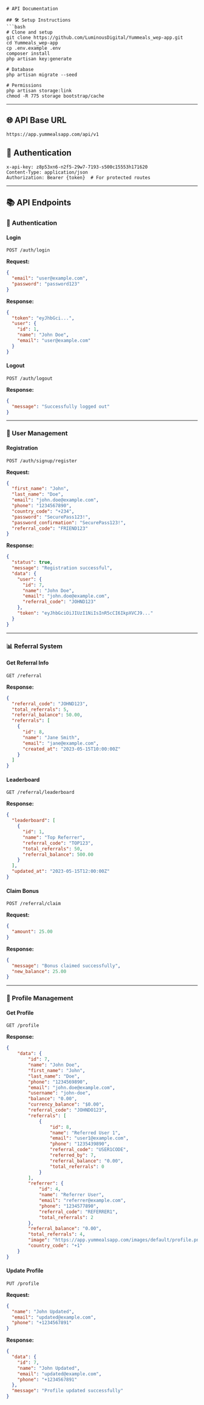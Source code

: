 ```
# API Documentation

## 🛠️ Setup Instructions
```bash
# Clone and setup
git clone https://github.com/LuminousDigital/Yummeals_wep-app.git
cd Yummeals_wep-app
cp .env.example .env
composer install
php artisan key:generate

# Database
php artisan migrate --seed

# Permissions
php artisan storage:link
chmod -R 775 storage bootstrap/cache
```

---

## 🌐 API Base URL
`https://app.yummealsapp.com/api/v1`

## 🔐 Authentication
```
x-api-key: z8p53xn6-n2f5-29w7-7193-s500c15553h171620
Content-Type: application/json
Authorization: Bearer {token}  # For protected routes
```

---

## 📚 API Endpoints

### 🔑 Authentication

#### Login
`POST /auth/login`

**Request:**
```json
{
  "email": "user@example.com",
  "password": "password123"
}
```

**Response:**
```json
{
  "token": "eyJhbGci...",
  "user": {
    "id": 1,
    "name": "John Doe",
    "email": "user@example.com"
  }
}
```

#### Logout
`POST /auth/logout`

**Response:**
```json
{
  "message": "Successfully logged out"
}
```

---

### 👤 User Management

#### Registration
`POST /auth/signup/register`

**Request:**
```json
{
  "first_name": "John",
  "last_name": "Doe",
  "email": "john.doe@example.com",
  "phone": "1234567890",
  "country_code": "+234",
  "password": "SecurePass123!",
  "password_confirmation": "SecurePass123!",
  "referral_code": "FRIEND123"
}
```

**Response:**
```json
{
  "status": true,
  "message": "Registration successful",
  "data": {
    "user": {
      "id": 7,
      "name": "John Doe",
      "email": "john.doe@example.com",
      "referral_code": "JOHND123"
    },
    "token": "eyJhbGciOiJIUzI1NiIsInR5cCI6IkpXVCJ9..."
  }
}
```

---

### 📊 Referral System

#### Get Referral Info
`GET /referral`

**Response:**
```json
{
  "referral_code": "JOHND123",
  "total_referrals": 5,
  "referral_balance": 50.00,
  "referrals": [
    {
      "id": 8,
      "name": "Jane Smith",
      "email": "jane@example.com",
      "created_at": "2023-05-15T10:00:00Z"
    }
  ]
}
```

#### Leaderboard
`GET /referral/leaderboard`

**Response:**
```json
{
  "leaderboard": [
    {
      "id": 1,
      "name": "Top Referrer",
      "referral_code": "TOP123",
      "total_referrals": 50,
      "referral_balance": 500.00
    }
  ],
  "updated_at": "2023-05-15T12:00:00Z"
}
```

#### Claim Bonus
`POST /referral/claim`

**Request:**
```json
{
  "amount": 25.00
}
```

**Response:**
```json
{
  "message": "Bonus claimed successfully",
  "new_balance": 25.00
}
```

---

### 👤 Profile Management

#### Get Profile
`GET /profile`

**Response:**
```json
{
    "data": {
        "id": 7,
        "name": "John Doe",
        "first_name": "John",
        "last_name": "Doe",
        "phone": "1234569890",
        "email": "john.doe@example.com",
        "username": "john-doe",
        "balance": "0.00",
        "currency_balance": "$0.00",
        "referral_code": "JOHNDO123",
        "referrals": [
            {
                "id": 8,
                "name": "Referred User 1",
                "email": "user1@example.com",
                "phone": "1235439890",
                "referral_code": "USER1CODE",
                "referred_by": 7,
                "referral_balance": "0.00",
                "total_referrals": 0
            }
        ],
        "referrer": {
            "id": 4,
            "name": "Referrer User",
            "email": "referrer@example.com",
            "phone": "1234577890",
            "referral_code": "REFERRER1",
            "total_referrals": 2
        },
        "referral_balance": "0.00",
        "total_referrals": 4,
        "image": "https://app.yummealsapp.com/images/default/profile.png",
        "country_code": "+1"
    }
}
```

#### Update Profile
`PUT /profile`

**Request:**
```json
{
  "name": "John Updated",
  "email": "updated@example.com",
  "phone": "+1234567891"
}
```

**Response:**
```json
{
  "data": {
    "id": 7,
    "name": "John Updated",
    "email": "updated@example.com",
    "phone": "+1234567891"
  },
  "message": "Profile updated successfully"
}
```
